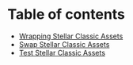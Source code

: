 # Table of contents

- [Wrapping Stellar Classic Assets](./01-wrapping-stellar-classic-assets/README.md)
- [Swap Stellar Classic Assets](./02-swap-stellar-classic-assets/README.md)
- [Test Stellar Classic Assets](./03-test-stellar-assets-in-testnet/README.md)
